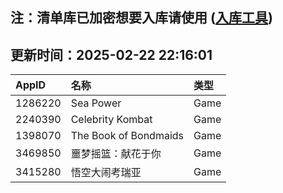 ## 注：清单库已加密想要入库请使用 ([入库工具](https://github.com/BlankTMing/ManifestAutoUpdate/releases))

## 更新时间：2025-02-22 22:16:01
| AppID | 名称 | 类型  |
| :-------------------- | :----------------------------- | :----------- |
| 1286220 | Sea Power| Game |
| 2240390 | Celebrity Kombat| Game |
| 1398070 | The Book of Bondmaids| Game |
| 3469850 | 噩梦摇篮：献花于你| Game |
| 3415280 | 悟空大闹考瑞亚| Game |
